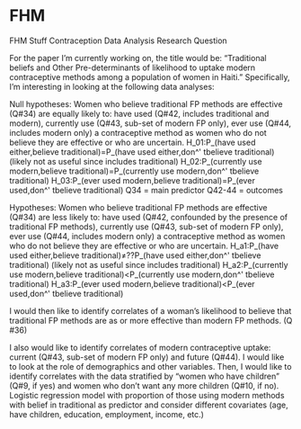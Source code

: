 # FHM
FHM Stuff
Contraception Data Analysis Research Question

For the paper I’m currently working on, the title would be: “Traditional beliefs and Other Pre-determinants of likelihood to uptake modern contraceptive methods among a population of women in Haiti.”  Specifically, I’m interesting in looking at the following data analyses:

Null hypotheses: Women who believe traditional FP methods are effective (Q#34) are equally likely to:
	have used (Q#42, includes traditional and modern), 
	currently use (Q#43, sub-set of modern FP only), 
	ever use (Q#44, includes modern only) 
a contraceptive method as women who do not believe they are effective or who are uncertain.
	H_01:P_(have used either,believe traditional)=P_(have used either,don^' tbelieve traditional) (likely not as useful since includes traditional)
	H_02:P_(currently use modern,believe traditional)=P_(currently use modern,don^' tbelieve traditional)
	H_03:P_(ever used modern,believe traditional)=P_(ever used,don^' tbelieve traditional)
Q34 = main predictor
Q42-44 = outcomes

Hypotheses:  Women who believe traditional FP methods are effective (Q#34) are less likely to:
	have used (Q#42, confounded by the presence of traditional FP methods), 
	currently use (Q#43, sub-set of modern FP only), 
	ever use (Q#44, includes modern only) 
a contraceptive method as women who do not believe they are effective or who are uncertain.
	H_a1:P_(have used either,believe traditional)≠??P_(have used either,don^' tbelieve traditional) (likely not as useful since includes traditional)
	H_a2:P_(currently use modern,believe traditional)<P_(currently use modern,don^' tbelieve traditional)
	H_a3:P_(ever used modern,believe traditional)<P_(ever used,don^' tbelieve traditional)

I would then like to identify correlates of a woman’s likelihood to believe that traditional FP methods are as or more effective than modern FP methods. (Q #36)

I also would like to identify correlates of modern contraceptive uptake: current (Q#43, sub-set of modern FP only) and future (Q#44).  I would like to look at the role of demographics and other variables.  Then, I would like to identify correlates with the data stratified by “women who have children” (Q#9, if yes) and women who don’t want any more children (Q#10, if no).  
	Logistic regression model with proportion of those using modern methods with belief in traditional as predictor and consider different covariates (age, have children, education, employment, income, etc.)

